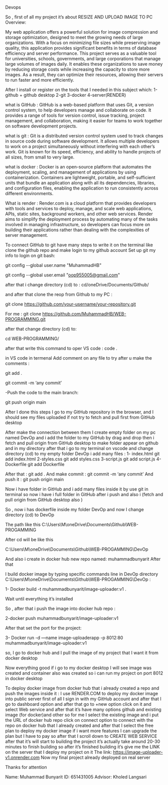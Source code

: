 Devops

So , first of all my project it’s about 
RESIZE AND UPLOAD IMAGE TO PC
Overview:

My web application offers a powerful solution for image compression and storage optimization, designed to meet the growing needs of large organizations. With a focus on minimizing file sizes while preserving image quality, this application provides significant benefits in terms of database efficiency and server performance.
This project serves as a valuable tool for universities, schools, governments, and large corporations that manage large volumes of images daily. It enables these organizations to save money by reducing storage costs while increasing the capacity to store more images. As a result, they can optimize their resources, allowing their servers to run faster and more efficiently.



After I install or register on the tools that I needed in this subject which:
1-github + github desktop 
2-git
3-docker 
4-server(RENDER)

 what is GitHub : GitHub is a web-based platform that uses Git, a version control system, to help developers manage and collaborate on code. It provides a range of tools for version control, issue tracking, project management, and collaboration, making it easier for teams to work together on software development projects.

what is git : Git is a distributed version control system used to track changes in source code during software development. It allows multiple developers to work on a project simultaneously without interfering with each other’s work. Git is known for its speed, efficiency, and ability to handle projects of all sizes, from small to very large.

what is docker : Docker is an open-source platform that automates the deployment, scaling, and management of applications by using containerization. Containers are lightweight, portable, and self-sufficient units that bundle an application along with all its dependencies, libraries, and configuration files, enabling the application to run consistently across different environments.

What is render : Render.com is a cloud platform that provides developers with tools and services to deploy, manage, and scale web applications, APIs, static sites, background workers, and other web services. Render aims to simplify the deployment process by automating many of the tasks involved in managing infrastructure, so developers can focus more on building their applications rather than dealing with the complexities of server management.


To connect GitHub to git have many steps to write it on the terminal like clone the github repo and make login to my github account 
Set up git my info to login  on git bash:

git config --global user.name "MuhammadHB"

git config --global user.email "oop955005@gmail.com"

after that i change directory (cd)
to : cd/oneDrive/Documents/Github/


and after that clone the reop from Github to my PC :

git clone https://github.com/your-username/your-repository.git

For me : 
git clone 
https://github.com/MuhammadHB/WEB-PROGRAMMING.git

after that change directory (cd)
to:

cd WEB-PROGRAMMING/

after that write this command to oper VS code :
code .





in VS code in termenal 
 Add comment on any file to try after u make the comments :

git add .

git commit -m ‘any commit’

-Push the code to the main branch:

git push origin main


 After I done this steps I go to my GitHub repository in the browser, and I should see my files uploaded if not try to fetch and pull first from GitHub desktop 

After make the connection between them I create empty folder on my pc named DevOp and i add the folder to my GitHub by drag and drop then i fetch and pull origin from GitHub desktop to make folder appear on github and in my directory after that i go to my terminal on vscode and change directory (cd) to my empty folder DevOp i add many files :
1- index.html
git add index.html 
2-styles.css
git add styles.css
3-script.js
git add script.js
4-Dockerfile 
git add Dockerfile

After that :
git add . 
And make commit :
git commit -m ‘any commit’
And push it :
git push origin main 


Now i have folder in GitHub and i add many files inside it by use git in terminal so now i have i full folder in GitHub after i push and also i (fetch and pull origin from GitHub desktop also )

So , now i has dockerfile inside my folder DevOp and now I change directory (cd) to DevOp 

The path like this 
C:\Users\M\oneDrive\Documents\Github\WEB-PROGAMMING

After cd will be like this 

C:\Users\M\oneDrive\Documents\Github\WEB-PROGAMMING\DevOp


And also i create in docker hub new repo named: muhammadbunyarit
After that 

I build docker image by typing specific commands line in DevOp directory
C:\Users\M\oneDrive\Documents\Github\WEB-PROGAMMING\DevOp
 :

1- Docker build -t muhammadbunyarit/image-uploader:v1 .

Wait until everything it’s installed 

So , after that i push the image into docker hub repo  :

2-docker push muhammadbunyarit/image-uploader:v1

After that set the port for the project:

3- Docker run -d —name image-uploaderapp -p 8012:80 
muhammadbunyarit/image-uploader:v1

so, I go to docker hub and I pull the image of my project that I want it from docker desktop 

Now everything good if i go to my docker desktop I will see image was created and container also was created so i can run my project on port 8012 in docker desktop 

To deploy docker image from docker hub that i already created a repo and push the images inside it :
I use RENDER.COM to deploy my docker image into public server first of all 
I sign in with my GitHub account and after that I go to dashboard option and after that go to +new option click on it and select Web service and after that it’s have many options github and existing image (for docker)and other so for me I select the existing image and i put the URL of docker hub repo click on connect option to connect with the repo on docker hub that I already created and after that I select the free plan to deploy my docker image if i want more features I can upgrade the plan but I have to pay so after that I scroll down to CREATE WEB SERVICE after that it’s will start to building the project it’s actually take around 20-30 minutes to finish building so after it’s finished building it’s give me the LINK on the server that I deploy my project on it 
The link:
https://image-uploader-v1.onrender.com
Now my final project already deployed on real server 

Thanks for attention 

Name: Muhammad Bunyarit 
ID: 651431005
Advisor: Kholed Langsari
